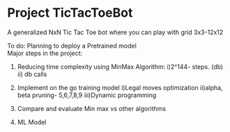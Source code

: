 # Project TicTacToeBot
A generalized NxN Tic Tac Toe bot where you can play with grid 3x3-12x12

To do:
Planning to deploy a Pretrained model \
Major steps in the project: 
1. Reducing time complexity using MinMax Algorithm:
    i)2^144- steps. (db)
    ii) db calls

2. Implement on the go training model
    i)Legal moves optimization
    ii)alpha, beta pruning- 5,6,7,8,9
    iii)Dynamic programming

3. Compare and evaluate Min max vs other algorithms

4. ML Model
